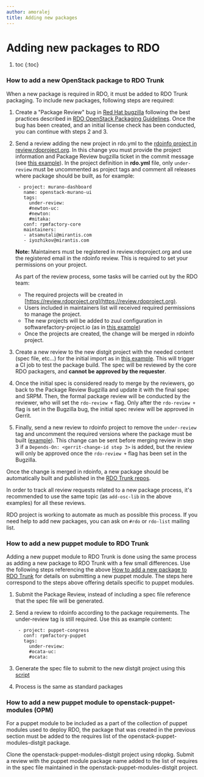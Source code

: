 ```yaml
---
author: amoralej
title: Adding new packages
---
```


# Adding new packages to RDO

1. toc
{:toc}


### How to add a new OpenStack package to RDO Trunk

When a new package is required in RDO, it must be added to RDO Trunk packaging.
To include new packages, following steps are required:

1. Create a "Package Review" bug in [Red Hat bugzilla](https://bugzilla.redhat.com/)
following the best practices described in [RDO OpenStack Packaging Guidelines](/documentation/rdo-packaging-guidelines/). Once the bug has been created, and an initial license check has been conducted, you can continue with steps 2 and 3.

2. Send a review adding the new project in rdo.yml to the [rdoinfo project in
review.rdoproject.org](https://review.rdoproject.org/r/#/q/project:rdoinfo). In
this change you must provide the project information and Package Review bugzilla
ticket in the commit message (see [this example](https://review.rdoproject.org/r/#/c/1408/)).
In the project definition in **rdo.yml** file, only `under-review` must be uncommented as project tags
and comment all releases where package should be built, as for example:
    
        - project: murano-dashboard
          name: openstack-murano-ui
          tags:
            under-review:
            #newton-uc:
            #newton:
            #mitaka:
          conf: rpmfactory-core
          maintainers:
          - atsamutali@mirantis.com
          - iyozhikov@mirantis.com
     
    **Note:** Maintainers must be registered in review.rdoproject.org and use the registered email in the rdoinfo review.
    This is required to set your permissions on your project.

    As part of the review process, some tasks will be carried out by the RDO team:

    * The required projects will be created in [https://review.rdoproject.org](https://review.rdoproject.org).
    * Users included in maintainers list will received required permissions to manage the project.
    * The new projects will be added to zuul configuration in softwarefactory-project.io
    (as in [this example](https://softwarefactory-project.io/r/13535))
    * Once the projects are created, the change will be merged in rdoinfo project.

3. Create a new review to the new distgit project with the needed content (spec
file, etc...) for the initial import as in [this example](https://review.rdoproject.org/r/#/c/7645/).
This will trigger a CI job to test the package build. The spec will be reviewed by the
core RDO packagers, and **cannot be approved by the requester**.

4. Once the initial spec is considered ready to merge by the reviewers, go back to the Package Review
Bugzilla and update it with the final spec and SRPM. Then, the formal package 
review will be conducted by the reviewer, who will set the `rdo-review +` flag. Only after
the `rdo-review +` flag is set in the Bugzilla bug, the initial spec review will be approved
in Gerrit.

5. Finally, send a new review to rdoinfo project to remove the `under-review` tag and uncomment the required versions where the package must be built ([example](https://review.rdoproject.org/r/#/c/1422/)).
This change can be sent before merging review in step 3 if a `Depends-On: <gerrit-change-id step 3>`
is added, but the review will only be approved once the `rdo-review +` flag has been
set in the Bugzilla.

Once the change is merged in rdoinfo, a new package should be automatically built
and published in the [RDO Trunk repos](http://trunk.rdoproject.org/centos7-master/report.html).

In order to track all review requests related to a new package process, it's recommended
to use the same topic (as `add-osc-lib` in the above examples) for all these reviews.

RDO project is working to automate as much as possible this process. If you need
help to add new packages, you can ask on `#rdo` or `rdo-list` mailing list.

<a id="#rdo-pkg-guide"></a>

### How to add a new puppet module to RDO Trunk

Adding a new puppet module to RDO Trunk is done using the same process as adding a new
package to RDO Trunk with a few small differences. Use the following steps referencing the above
[How to add a new package to RDO Trunk](#how-to-add-a-new-openstack-package-to-rdo-trunk)
for details on submitting a new puppet module. The steps here correspond to the
steps above offering details specific to puppet modules.

1. Submit the Package Review, instead of including a spec file reference that the
spec file will be generated.

2. Send a review to rdoinfo according to the package requirements. The under-review tag
is still required. Use this as example content:

        - project: puppet-congress
          conf: rpmfactory-puppet
          tags:
            under-review:
            #ocata-uc:
            #ocata:

3. Generate the spec file to submit to the new distgit project using this [script](https://github.com/strider/opm-toolbox)

4. Process is the same as standard packages

### How to add a new puppet module to openstack-puppet-modules (OPM)

For a puppet module to be included as a part of the collection of puppet
modules used to deploy RDO, the package that was created in the previous
section must be added to the requires list of the
openstack-puppet-modules-distgit package.

Clone the openstack-puppet-modules-distgit project using rdopkg. Submit a
review with the puppet module package name added to the list of requires in
the spec file maintained in the openstack-puppet-modules-distgit project.

